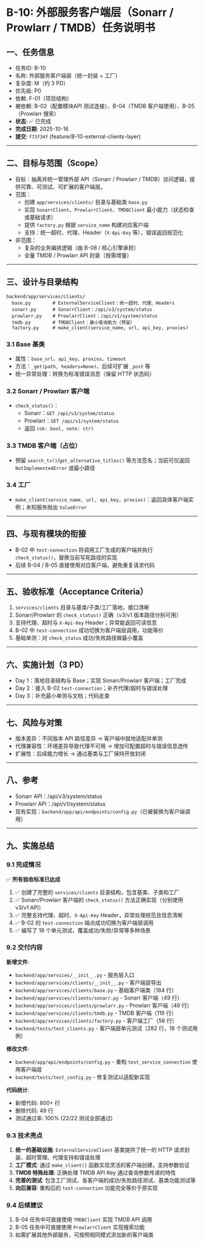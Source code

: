 # B-10: 外部服务客户端层（Sonarr / Prowlarr / TMDB）任务说明书

## 一、任务信息
- 任务ID: B-10
- 名称: 外部服务客户端层（统一封装 + 工厂）
- 复杂度: M（约 3 PD）
- 优先级: P0
- 依赖: F-01（项目结构）
- 被依赖: B-02（配置模块API 测试连接）、B-04（TMDB 客户端使用）、B-05（Prowlarr 搜索）
- **状态**: ✅ 已完成
- **完成日期**: 2025-10-16
- **提交**: `f73f34f` (feature/B-10-external-clients-layer)

---

## 二、目标与范围（Scope）
- 目标：抽离并统一管理外部 API（Sonarr / Prowlarr / TMDB）访问逻辑，提供可靠、可测试、可扩展的客户端层。
- 范围：
  - 创建 `app/services/clients/` 目录与基础类 `base.py`
  - 实现 `SonarrClient`、`ProwlarrClient`、`TMDBClient` 最小能力（状态检查或基础请求）
  - 提供 `factory.py` 根据 `service_name` 构建对应客户端
  - 支持：统一超时、代理、Header（`X-Api-Key` 等），错误返回规范化
- 非范围：
  - 复杂的业务编排逻辑（由 B-08 / 核心引擎承担）
  - 全量 TMDB / Prowlarr API 封装（按需增量）

---

## 三、设计与目录结构
```
backend/app/services/clients/
  base.py        # ExternalServiceClient：统一超时、代理、Headers
  sonarr.py      # SonarrClient：/api/v3/system/status
  prowlarr.py    # ProwlarrClient：/api/v1/system/status
  tmdb.py        # TMDBClient：最小查询能力（预留）
  factory.py     # make_client(service_name, url, api_key, proxies)
```

### 3.1 Base 基类
- 属性：`base_url`、`api_key`、`proxies`、`timeout`
- 方法：`_get(path, headers=None)`、后续可扩展 `_post` 等
- 统一异常处理：转换为标准错误消息（保留 HTTP 状态码）

### 3.2 Sonarr / Prowlarr 客户端
- `check_status()`：
  - Sonarr：`GET /api/v3/system/status`
  - Prowlarr：`GET /api/v1/system/status`
  - 返回 `(ok: bool, note: str)`

### 3.3 TMDB 客户端（占位）
- 预留 `search_tv()`/`get_alternative_titles()` 等方法签名；当前可仅返回 `NotImplementedError` 或最小路径

### 3.4 工厂
- `make_client(service_name, url, api_key, proxies)`：返回具体客户端实例；未知服务抛出 `ValueError`

---

## 四、与现有模块的衔接
- B-02 中 `test-connection` 将调用工厂生成的客户端并执行 `check_status()`，替换当前写死路径的实现
- 后续 B-04 / B-05 直接使用对应客户端，避免重复请求代码

---

## 五、验收标准（Acceptance Criteria）
1. `services/clients` 目录与基类/子类/工厂落地，接口清晰
2. Sonarr/Prowlarr 的 `check_status()` 正确（v3/v1 版本路径分别可用）
3. 支持代理、超时与 `X-Api-Key` Header；异常能返回可读信息
4. B-02 中 `test-connection` 成功切换为客户端层调用，功能等价
5. 基础单测：对 `check_status` 成功/失败路径做最小覆盖

---

## 六、实施计划（3 PD）
- Day 1：落地目录结构与 Base；实现 Sonarr/Prowlarr 客户端；工厂完成
- Day 2：接入 B-02 `test-connection`；补齐代理/超时与错误处理
- Day 3：补充最小单测与文档；代码走查

---

## 七、风险与对策
- 版本差异：不同版本 API 路径差异 → 客户端中就地适配并单测
- 代理兼容性：环境差异导致代理不可用 → 增加可配置超时与错误信息透传
- 扩展性：后续能力增长 → 通过基类与工厂保持开放封闭

---

## 八、参考
- Sonarr API：/api/v3/system/status
- Prowlarr API：/api/v1/system/status
- 现有实现：`backend/app/api/endpoints/config.py`（已被替换为客户端调用）

---

## 九、实施总结

### 9.1 完成情况
✅ **所有验收标准已达成**

1. ✅ 创建了完整的 `services/clients` 目录结构，包含基类、子类和工厂
2. ✅ Sonarr/Prowlarr 客户端的 `check_status()` 方法正确实现（分别使用 v3/v1 API）
3. ✅ 完整支持代理、超时、`X-Api-Key` Header，异常处理规范且信息清晰
4. ✅ B-02 的 `test-connection` 端点成功切换为客户端层调用
5. ✅ 编写了 18 个单元测试，覆盖成功/失败/异常等多种场景

### 9.2 交付内容

**新增文件**:
- `backend/app/services/__init__.py` - 服务层入口
- `backend/app/services/clients/__init__.py` - 客户端层导出
- `backend/app/services/clients/base.py` - 基础客户端类（184 行）
- `backend/app/services/clients/sonarr.py` - Sonarr 客户端（49 行）
- `backend/app/services/clients/prowlarr.py` - Prowlarr 客户端（49 行）
- `backend/app/services/clients/tmdb.py` - TMDB 客户端（119 行）
- `backend/app/services/clients/factory.py` - 客户端工厂（56 行）
- `backend/tests/test_clients.py` - 客户端层单元测试（282 行，18 个测试用例）

**修改文件**:
- `backend/app/api/endpoints/config.py` - 重构 `test_service_connection` 使用客户端层
- `backend/tests/test_config.py` - 修复测试以适配新实现

**代码统计**:
- 新增代码: 800+ 行
- 删除代码: 49 行
- 测试通过率: 100% (22/22 测试全部通过)

### 9.3 技术亮点

1. **统一的基础设施**: `ExternalServiceClient` 基类提供了统一的 HTTP 请求封装、超时管理、代理支持和错误处理
2. **工厂模式**: 通过 `make_client()` 函数实现灵活的客户端创建，支持参数验证
3. **TMDB 特殊处理**: 正确处理 TMDB API Key 通过查询参数传递的特性
4. **完善的测试**: 包含工厂测试、各客户端的成功/失败路径测试、基类功能测试等
5. **向后兼容**: 重构后的 `test-connection` 功能完全等价于原实现

### 9.4 后续建议

1. B-04 任务中可直接使用 `TMDBClient` 实现 TMDB API 调用
2. B-05 任务中可直接使用 `ProwlarrClient` 实现搜索功能
3. 如需扩展其他外部服务，可按照相同模式添加新的客户端类
